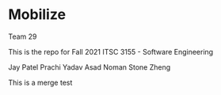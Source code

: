 # Mobilize
Team 29

This is the repo for Fall 2021 ITSC 3155 - Software Engineering  

Jay Patel
Prachi Yadav
Asad Noman
Stone Zheng

This is a merge test
